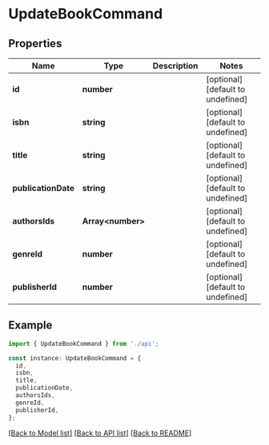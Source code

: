 # UpdateBookCommand

## Properties

| Name                | Type                    | Description | Notes                             |
| ------------------- | ----------------------- | ----------- | --------------------------------- |
| **id**              | **number**              |             | [optional] [default to undefined] |
| **isbn**            | **string**              |             | [optional] [default to undefined] |
| **title**           | **string**              |             | [optional] [default to undefined] |
| **publicationDate** | **string**              |             | [optional] [default to undefined] |
| **authorsIds**      | **Array&lt;number&gt;** |             | [optional] [default to undefined] |
| **genreId**         | **number**              |             | [optional] [default to undefined] |
| **publisherId**     | **number**              |             | [optional] [default to undefined] |

## Example

```typescript
import { UpdateBookCommand } from './api';

const instance: UpdateBookCommand = {
  id,
  isbn,
  title,
  publicationDate,
  authorsIds,
  genreId,
  publisherId,
};
```

[[Back to Model list]](../README.md#documentation-for-models) [[Back to API list]](../README.md#documentation-for-api-endpoints) [[Back to README]](../README.md)
